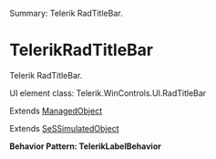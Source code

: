 Summary: Telerik RadTitleBar.

# TelerikRadTitleBar

Telerik RadTitleBar.
 
UI element class: Telerik.WinControls.UI.RadTitleBar

Extends [ManagedObject](ManagedObject.md)

Extends [SeSSimulatedObject](SeSSimulatedObject.md)





**Behavior Pattern: TelerikLabelBehavior**


<!-- ============================== property summary ========================== -->

  
<!-- ============================== action summary ========================== -->


<!-- ============================== property detail ========================== -->
  
  
<!-- ============================== action detail ========================== -->
    

